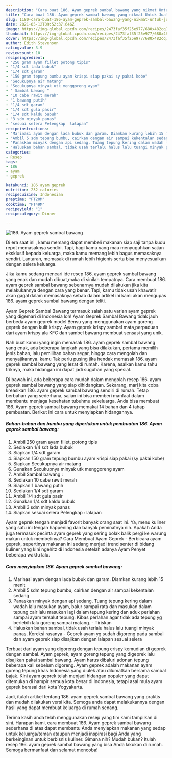 ```yaml
---
description: "Cara buat 186. Ayam geprek sambal bawang yang nikmat Untuk Jualan"
title: "Cara buat 186. Ayam geprek sambal bawang yang nikmat Untuk Jualan"
slug: 1180-cara-buat-186-ayam-geprek-sambal-bawang-yang-nikmat-untuk-jualan
date: 2021-05-12T09:52:37.646Z
image: https://img-global.cpcdn.com/recipes/2473faf35f25e977/680x482cq70/186-ayam-geprek-sambal-bawang-foto-resep-utama.jpg
thumbnail: https://img-global.cpcdn.com/recipes/2473faf35f25e977/680x482cq70/186-ayam-geprek-sambal-bawang-foto-resep-utama.jpg
cover: https://img-global.cpcdn.com/recipes/2473faf35f25e977/680x482cq70/186-ayam-geprek-sambal-bawang-foto-resep-utama.jpg
author: Edith Stevenson
ratingvalue: 3.9
reviewcount: 10
recipeingredient:
- "250 gram ayam fillet potong tipis"
- "1/4 sdt lada bubuk"
- "1/4 sdt garam"
- "150 gram tepung bumbu ayam krispi siap pakai sy pakai kobe"
- "Secukupnya air matang"
- "Secukupnya minyak utk menggoreng ayam"
- " Sambal bawang "
- "10 cabe rawit merah"
- "1 bawang putih"
- "1/4 sdt garam"
- "1/4 sdt gula pasir"
- "1/4 sdt kaldu bubuk"
- "3 sdm minyak panas"
- "sesuai selera Pelengkap  lalapan"
recipeinstructions:
- "Marinasi ayam dengan lada bubuk dan garam. Diamkan kurang lebih 15 menit"
- "Ambil 5 sdm tepung bumbu, cairkan dengan air sampai kekentalan sedang"
- "Panaskan minyak dengan api sedang. Tuang tepung kering dalam wadah lalu masukan ayam, balur sampai rata dan masukan dalam tepung cair lalu masukan lagi dalam tepung kering dan aduk perlahan sampai ayam tersalut tepung. Kibas perlahan agar tidak ada tepung yg berlebih lalu goreng sampai matang. Tiriskan"
- "Haluskan bahan sambal, tidak usah terlalu halus lalu tuangi minyak panas. Koreksi rasanya Geprek ayam yg sudah digoreng pada sambal dan ayam geprek siap disajikan dengan lalapan sesuai selera"
categories:
- Resep
tags:
- 186
- ayam
- geprek

katakunci: 186 ayam geprek 
nutrition: 232 calories
recipecuisine: Indonesian
preptime: "PT20M"
cooktime: "PT49M"
recipeyield: "1"
recipecategory: Dinner

---
```



![186. Ayam geprek sambal bawang](https://img-global.cpcdn.com/recipes/2473faf35f25e977/680x482cq70/186-ayam-geprek-sambal-bawang-foto-resep-utama.jpg)

Di era  saat ini , kamu memang dapat membeli makanan siap saji tanpa kudu repot memasaknya sendiri. Tapi, bagi kamu yang mau menyuguhkan sajian eksklusif kepada keluarga, maka kamu memang lebih bagus memasaknya sendiri. Lantaran, memasak di rumah lebih higienis serta bisa menyesuaikan dengan selera keluarga.

Jika kamu sedang mencari ide resep 186. ayam geprek sambal bawang yang enak dan mudah dibuat,maka di sinilah tempatnya. Cara membuat 186. ayam geprek sambal bawang  sebenarnya mudah dilakukan jika kita melakukannya dengan cara yang benar. Tapi, kamu tidak usah khawatir akan gagal dalam memasaknya 
sebab dalam artikel ini kami akan mengupas 186. ayam geprek sambal bawang dengan teliti.  

Ayam Geprek Sambal Bawang termasuk salah satu varian ayam geprek yang digemari di Indonesia loh! Ayam Geprek Sambal Bawang tidak jauh berbeda ayam geprek model Bensu yang menggunakan ayam goreng geprek dengan kulit krispy. Ayam geprek krispy sambel mata,perpaduan dari ayam krispy ala KFC dan sambel bawang membuat sensasi yang unik.

Nah buat kamu yang ingin memasak 186. ayam geprek sambal bawang yang enak, ada beberapa langkah yang bisa dilakukan, pertama memilih jenis bahan, lalu pemilihan bahan segar, hingga cara mengolah dan menyajikannya. kamu Tak perlu pusing jika hendak memasak 186. ayam geprek sambal bawang yang lezat di rumah. Karena, asalkan kamu  tahu triknya, maka hidangan ini dapat jadi suguhan yang spesial.

Di bawah ini, ada beberapa cara mudah dalam mengolah resep 186. ayam geprek sambal bawang yang siap dihidangkan. Sekarang, mari kita coba kreasikan 186. ayam geprek sambal bawang sendiri di rumah. Tetap berbahan yang sederhana, sajian ini bisa memberi manfaat dalam membantu menjaga kesehatan tubuhmu sekeluarga. Anda bisa membuat 186. Ayam geprek sambal bawang memakai 14 bahan dan 4 tahap pembuatan. Berikut ini cara untuk menyiapkan hidangannya.

<!--inarticleads1-->

##### Bahan-bahan dan bumbu yang diperlukan untuk pembuatan 186. Ayam geprek sambal bawang:

1. Ambil 250 gram ayam fillet, potong tipis
1. Sediakan 1/4 sdt lada bubuk
1. Siapkan 1/4 sdt garam
1. Siapkan 150 gram tepung bumbu ayam krispi siap pakai (sy pakai kobe)
1. Siapkan Secukupnya air matang
1. Gunakan Secukupnya minyak utk menggoreng ayam
1. Ambil  Sambal bawang :
1. Sediakan 10 cabe rawit merah
1. Siapkan 1 bawang putih
1. Sediakan 1/4 sdt garam
1. Ambil 1/4 sdt gula pasir
1. Gunakan 1/4 sdt kaldu bubuk
1. Ambil 3 sdm minyak panas
1. Siapkan sesuai selera Pelengkap : lalapan


Ayam geprek tengah menjadi favorit banyak orang saat ini. Ya, menu kuliner yang satu ini tengah happening dan banyak peminatnya nih. Apakah Anda juga termasuk pecinta ayam geprek yang sering bolak balik pergi ke warung makan untuk membelinya? Cara Membuat Ayam Geprek - Berbicara ayam geprek, sepertinya makanan ini sedang menjadi trend senter di bidang kuliner yang kini ngehitz di Indonesia setelah adanya Ayam Penyet beberapa waktu lalu. 

<!--inarticleads2-->

##### Cara menyiapkan 186. Ayam geprek sambal bawang:

1. Marinasi ayam dengan lada bubuk dan garam. Diamkan kurang lebih 15 menit
1. Ambil 5 sdm tepung bumbu, cairkan dengan air sampai kekentalan sedang
1. Panaskan minyak dengan api sedang. Tuang tepung kering dalam wadah lalu masukan ayam, balur sampai rata dan masukan dalam tepung cair lalu masukan lagi dalam tepung kering dan aduk perlahan sampai ayam tersalut tepung. Kibas perlahan agar tidak ada tepung yg berlebih lalu goreng sampai matang. - Tiriskan
1. Haluskan bahan sambal, tidak usah terlalu halus lalu tuangi minyak panas. Koreksi rasanya - Geprek ayam yg sudah digoreng pada sambal dan ayam geprek siap disajikan dengan lalapan sesuai selera


Terbuat dari ayam yang digoreng dengan tepung crispy kemudian di geprek dengan sambal. Ayam geprek, ayam goreng tepung yang digeprek lalu disajikan pakai sambal bawang. Ayam harus dibaluri adonan tepung beberapa kali sebelum digoreng. Ayam geprek adalah makanan ayam goreng tepung khas Indonesia yang diulek atau dilumatkan bersama sambal bajak. Kini ayam geprek telah menjadi hidangan populer yang dapat ditemukan di hampir semua kota besar di Indonesia, tetapi asal mula ayam geprek berasal dari kota Yogyakarta. 

Jadi, itulah artikel tentang  186. ayam geprek sambal bawang  yang praktis dan mudah dilakukan versi kita. Semoga anda dapat melakukannya dengan hasil yang dapat membuat keluarga di rumah senang. 

Terima kasih anda telah menggunakan resep yang tim kami tampilkan di sini. Harapan kami, cara membuat  186. Ayam geprek sambal bawang sederhana di atas dapat membantu Anda menyiapkan makanan yang sedap untuk keluarga/teman ataupun menjadi inspirasi bagi Anda yang berkeinginan untuk berbisnis kuliner. Gimana nih? Mudah bukan? Itulah resep 186. ayam geprek sambal bawang yang bisa Anda lakukan di rumah. Semoga bermanfaat dan selamat mencoba!

